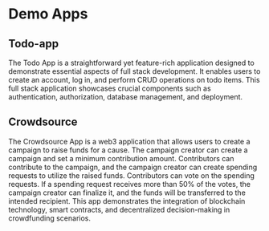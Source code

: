# Demo Apps

## Todo-app

The Todo App is a straightforward yet feature-rich application designed to demonstrate essential aspects of full stack development. It enables users to create an account, log in, and perform CRUD operations on todo items. This full stack application showcases crucial components such as authentication, authorization, database management, and deployment.

## Crowdsource

The Crowdsource App is a web3 application that allows users to create a campaign to raise funds for a cause. The campaign creator can create a campaign and set a minimum contribution amount. Contributors can contribute to the campaign, and the campaign creator can create spending requests to utilize the raised funds. Contributors can vote on the spending requests. If a spending request receives more than 50% of the votes, the campaign creator can finalize it, and the funds will be transferred to the intended recipient. This app demonstrates the integration of blockchain technology, smart contracts, and decentralized decision-making in crowdfunding scenarios.
